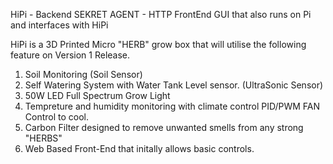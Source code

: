 HiPi - Backend
SEKRET AGENT - HTTP FrontEnd GUI that also runs on Pi and interfaces with HiPi

HiPi is a 3D Printed Micro "HERB" grow box that will utilise the following feature on Version 1 Release. 

1. Soil Monitoring (Soil Sensor)
2. Self Watering System with Water Tank Level sensor. (UltraSonic Sensor)
3. 50W LED Full Spectrum Grow Light
4. Tempreture and humidity monitoring with climate control PID/PWM FAN Control to cool.
5. Carbon Filter designed to remove unwanted smells from any strong "HERBS"
6. Web Based Front-End that initally allows basic controls.

